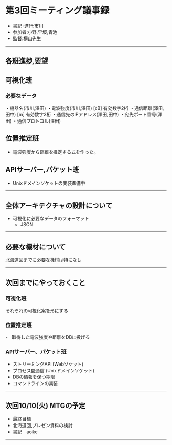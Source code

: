 # 第3回ミーティング議事録
- 書記･進行:市川
- 参加者:小野,早坂,青池
- 監督:横山先生

---
## 各班進捗,要望
## 可視化班
###	必要なデータ
・機器名(市川,澤田)
・電波強度(市川,澤田) [dB] 有効数字2桁
・通信距離(澤田,田中) [m] 有効数字2桁
・通信先のIPアドレス(澤田,田中)
・宛先ポート番号(澤田)
・通信プロトコル(澤田)

## 位置推定班
- 電波強度から距離を推定する式を作った。

## APIサーバー,パケット班
- Unixドメインソケットの実装準備中

---
## 全体アーキテクチャの設計について
- 可視化に必要なデータのフォーマット
    - JSON
---
## 必要な機材について
北海道回までに必要な機材は特になし
    
---

## 次回までにやっておくこと
### 可視化班
それぞれの可視化案を形にする
### 位置推定班
-　取得した電波強度や距離をDBに投げる
### APIサーバー、パケット班
- ストリーミングAPI (Webソケット)
- プロセス間通信 (Unixドメインソケット)
- DBの情報を保つ期限
- コマンドラインの実装

---
## 次回10/10(火) MTGの予定
- 最終目標
- 北海道回,プレゼン資料の検討
- 書記　aoike
---




